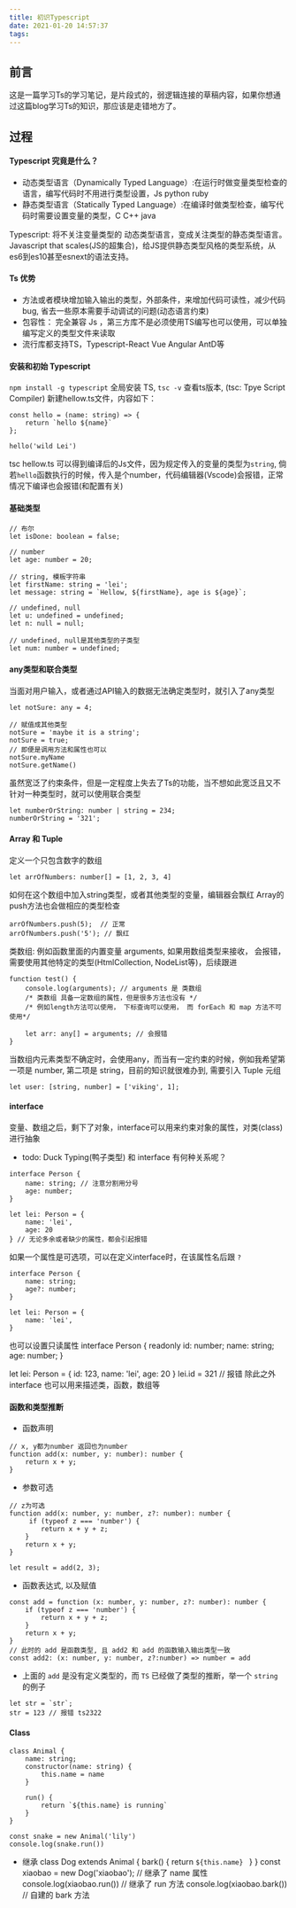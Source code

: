 ```yaml
---
title: 初识Typescript
date: 2021-01-20 14:57:37
tags:
---
```

## 前言
这是一篇学习Ts的学习笔记，是片段式的，弱逻辑连接的草稿内容，如果你想通过这篇blog学习Ts的知识，那应该是走错地方了。

## 过程
#### Typescript 究竟是什么？
+ 动态类型语言（Dynamically Typed Language）:在运行时做变量类型检查的语言，编写代码时不用进行类型设置，Js python ruby
+ 静态类型语言（Statically Typed Language）:在编译时做类型检查，编写代码时需要设置变量的类型，C C++ java

Typescript: 将不关注变量类型的 动态类型语言，变成关注类型的静态类型语言。
Javascript that scales(JS的超集合)，给JS提供静态类型风格的类型系统，从es6到es10甚至esnext的语法支持。

#### Ts 优势
+ 方法或者模块增加输入输出的类型，外部条件，来增加代码可读性，减少代码bug, 省去一些原本需要手动调试的问题(动态语言约束)
+ 包容性： 完全兼容 Js ，第三方库不是必须使用TS编写也可以使用，可以单独编写定义的类型文件来读取
+ 流行库都支持TS，Typescript-React Vue Angular AntD等

#### 安装和初始 Typescript
`npm install -g typescript` 全局安装 TS, `tsc -v` 查看ts版本, (tsc: Tpye Script Compiler)
新建hellow.ts文件，内容如下：
``````
const hello = (name: string) => {
    return `hello ${name}`
};

hello('wild Lei') 
``````
tsc hellow.ts 可以得到编译后的Js文件，因为规定传入的变量的类型为`string`, 倘若`hello`函数执行的时候，传入是个number，代码编辑器(Vscode)会报错，正常情况下编译也会报错(和配置有关)

#### 基础类型
``````
// 布尔
let isDone: boolean = false;

// number
let age: number = 20;

// string, 模板字符串
let firstName: string = 'lei';
let message: string = `Hellow, ${firstName}, age is ${age}`;

// undefined, null
let u: undefined = undefined;
let n: null = null;

// undefined, null是其他类型的子类型
let num: number = undefined;
``````

#### any类型和联合类型
当面对用户输入，或者通过API输入的数据无法确定类型时，就引入了any类型
``````
let notSure: any = 4;

// 赋值成其他类型
notSure = 'maybe it is a string';
notSure = true;
// 即便是调用方法和属性也可以
notSure.myName
notSure.getName()
``````

虽然宽泛了约束条件，但是一定程度上失去了Ts的功能，当不想如此宽泛且又不针对一种类型时，就可以使用联合类型
``````
let numberOrString: number | string = 234;
numberOrString = '321';
``````

#### Array 和 Tuple
定义一个只包含数字的数组
``````
let arrOfNumbers: number[] = [1, 2, 3, 4]
``````
如何在这个数组中加入string类型，或者其他类型的变量，编辑器会飘红
Array的push方法也会做相应的类型检查
``````
arrOfNumbers.push(5);  // 正常
arrOfNumbers.push('5'); // 飘红
``````

类数组: 例如函数里面的内置变量 arguments, 如果用数组类型来接收， 会报错，需要使用其他特定的类型(HtmlCollection, NodeList等)，后续跟进
``````
function test() {
    console.log(arguments); // arguments 是 类数组
    /* 类数组 具备一定数组的属性，但是很多方法也没有 */
    /* 例如length方法可以使用， 下标查询可以使用， 而 forEach 和 map 方法不可使用*/
    
    let arr: any[] = arguments; // 会报错
}
``````

当数组内元素类型不确定时，会使用any，而当有一定约束的时候，例如我希望第一项是 number, 第二项是 string，目前的知识就很难办到, 需要引入 Tuple 元组
``````
let user: [string, number] = ['viking', 1];
``````

#### interface 
变量、数组之后，剩下了对象，interface可以用来约束对象的属性，对类(class)进行抽象
+ todo: Duck Typing(鸭子类型) 和 interface 有何种关系呢？

``````
interface Person {
    name: string; // 注意分割用分号
    age: number;
}

let lei: Person = {
    name: 'lei',
    age: 20
} // 无论多余或者缺少的属性，都会引起报错

``````
如果一个属性是可选项，可以在定义interface时，在该属性名后跟 `?`
``````
interface Person {
    name: string;
    age?: number;
}

let lei: Person = {
    name: 'lei',
}
``````
也可以设置只读属性
interface Person {
    readonly id: number;
    name: string;
    age: number;
}

let lei: Person = {
    id: 123,
    name: 'lei',
    age: 20
}
lei.id = 321 // 报错
除此之外 interface 也可以用来描述类，函数，数组等

#### 函数和类型推断
+ 函数声明
``````
// x, y都为number 返回也为number
function add(x: number, y: number): number {
    return x + y;
}
``````

+ 参数可选
``````
// z为可选
function add(x: number, y: number, z?: number): number {
     if (typeof z === 'number') {
        return x + y + z;
    }
    return x + y;
}

let result = add(2, 3);
``````

+ 函数表达式, 以及赋值
``````
const add = function (x: number, y: number, z?: number): number {
    if (typeof z === 'number') {
        return x + y + z;
    }
    return x + y;
}
// 此时的 add 是函数类型, 且 add2 和 add 的函数输入输出类型一致
const add2: (x: number, y: number, z?:number) => number = add
``````

+ 上面的 `add` 是没有定义类型的，而 `TS` 已经做了类型的推断，举一个 `string` 的例子
``````
let str = `str`;
str = 123 // 报错 ts2322
``````

#### Class
``````
class Animal {
    name: string;
    constructor(name: string) {
        this.name = name
    }

    run() {
        return `${this.name} is running`
    }
}

const snake = new Animal('lily')
console.log(snake.run())
``````

+ 继承
class Dog extends Animal {
    bark() {
        return `${this.name} `
    }
}
const xiaobao = new Dog('xiaobao'); // 继承了 name 属性
console.log(xiaobao.run()) // 继承了 run 方法
console.log(xiaobao.bark()) // 自建的 bark 方法














